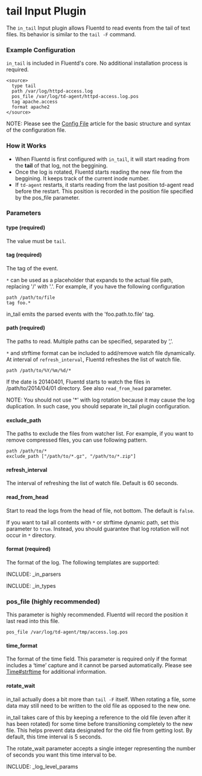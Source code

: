 # tail Input Plugin

The `in_tail` Input plugin allows Fluentd to read events from the tail of text files. Its behavior is similar to the `tail -F` command.

### Example Configuration

`in_tail` is included in Fluentd's core. No additional installation process is required.

    
    <source>
      type tail
      path /var/log/httpd-access.log
      pos_file /var/log/td-agent/httpd-access.log.pos
      tag apache.access
      format apache2
    </source>

NOTE: Please see the <a href="config-file">Config File</a> article for the basic structure and syntax of the configuration file.

### How it Works

* When Fluentd is first configured with `in_tail`, it will start reading from the **tail** of that log, not the beggining.
* Once the log is rotated, Fluentd starts reading the new file from the beggining. It keeps track of the current inode number.
* If `td-agent` restarts, it starts reading from the last position td-agent read before the restart. This position is recorded in the position file specified by the pos_file parameter.

### Parameters

#### type (required)
The value must be `tail`.

#### tag (required)
The tag of the event.

`*` can be used as a placeholder that expands to the actual file path, replacing '/' with '.'. For example, if you have the following configuration

    
    path /path/to/file
    tag foo.*

in_tail emits the parsed events with the 'foo.path.to.file' tag.

#### path (required)
The paths to read. Multiple paths can be specified, separated by ‘,’.

`*` and strftime format can be included to add/remove watch file dynamically. At interval of `refresh_interval`, Fluentd refreshes the list of watch file.

    
    path /path/to/%Y/%m/%d/*

If the date is 20140401, Fluentd starts to watch the files in /path/to/2014/04/01 directory. See also `read_from_head` parameter.

NOTE: You should not use '*' with log rotation because it may cause the log duplication. In such case, you should separate in_tail plugin configuration.

#### exclude_path

The paths to exclude the files from watcher list. For example, if you want to remove compressed files, you can use following pattern.

    
    path /path/to/*
    exclude_path ["/path/to/*.gz", "/path/to/*.zip"]

#### refresh_interval
The interval of refreshing the list of watch file. Default is 60 seconds.

#### read_from_head
Start to read the logs from the head of file, not bottom. The default is `false`.

If you want to tail all contents with `*` or strftime dynamic path, set this parameter to `true`.
Instead, you should guarantee that log rotation will not occur in `*` directory.

#### format (required)
The format of the log. The following templates are supported:

INCLUDE: _in_parsers


INCLUDE: _in_types


### pos_file (highly recommended)
This parameter is highly recommended. Fluentd will record the position it last read into this file.

    
    pos_file /var/log/td-agent/tmp/access.log.pos

#### time_format
The format of the time field. This parameter is required only if the format includes a ‘time’ capture and it cannot be parsed automatically. Please see [Time#strftime](http://www.ruby-doc.org/core-1.9.3/Time.html#method-i-strftime) for additional information.

#### rotate_wait
in_tail actually does a bit more than `tail -F` itself. When rotating a file, some data may still need to be written to the old file as opposed to the new one.

in_tail takes care of this by keeping a reference to the old file (even after it has been rotated) for some time before transitioning completely to the new file. This helps prevent data designated for the old file from getting lost. By default, this time interval is 5 seconds.

The rotate_wait parameter accepts a single integer representing the number of seconds you want this time interval to be.

INCLUDE: _log_level_params

